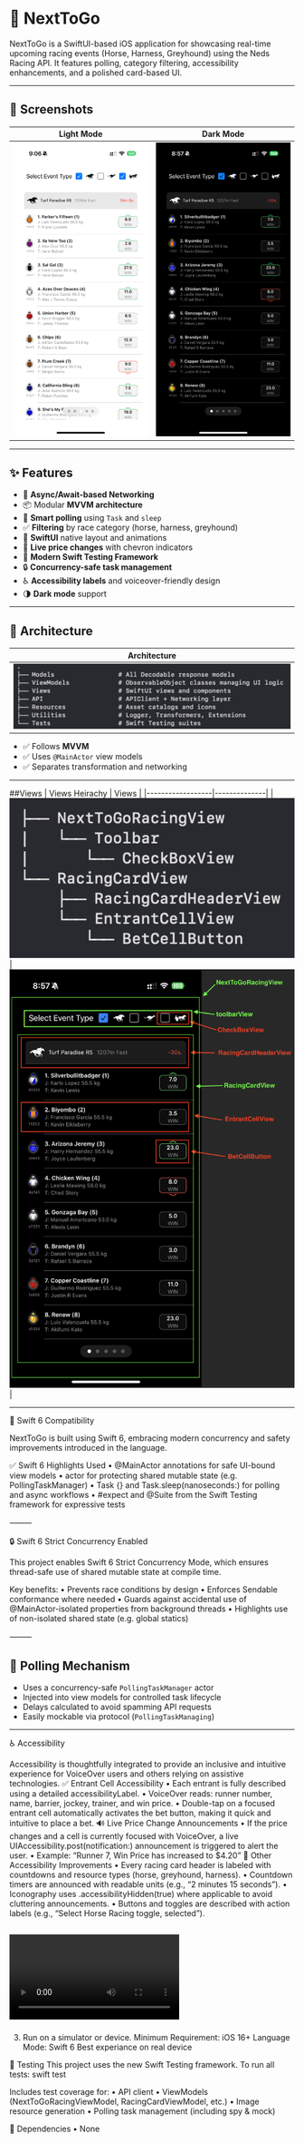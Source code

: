 # 🏇 NextToGo

NextToGo is a SwiftUI-based iOS application for showcasing real-time upcoming racing events (Horse, Harness, Greyhound) using the Neds Racing API. It features polling, category filtering, accessibility enhancements, and a polished card-based UI.

---

## 📸 Screenshots

| Light Mode | Dark Mode |
|------------------|--------------|
| ![Screenshot1](./Screenshots/lightMode.PNG) | ![Screenshot2](./Screenshots/darkMode.PNG) |

---

## ✨ Features

- 🚀 **Async/Await-based Networking**
- 📦 Modular **MVVM architecture**
- 🧠 **Smart polling** using `Task` and `sleep`
- ✅ **Filtering** by race category (horse, harness, greyhound)
- 🎯 **SwiftUI** native layout and animations
- 🔄 **Live price changes** with chevron indicators
- 🧪 **Modern Swift Testing Framework**
- 🔒 **Concurrency-safe task management**
- ♿️ **Accessibility labels** and voiceover-friendly design
- 🌗 **Dark mode** support

---

## 🧱 Architecture
| Architecture |
|------------------|
| ![Screenshot1](./Screenshots/architecture.png)|

- ✅ Follows **MVVM**
- ✅ Uses `@MainActor` view models
- ✅ Separates transformation and networking


---

##Views
| Views Heirachy | Views |
|------------------|--------------|
| ![Screenshot1](./Screenshots/viewsHeirachy.png) | ![Screenshot2](./Screenshots/Views.png) |

---

🧠 Swift 6 Compatibility

NextToGo is built using Swift 6, embracing modern concurrency and safety improvements introduced in the language.

✅ Swift 6 Highlights Used
    •    @MainActor annotations for safe UI-bound view models
    •    actor for protecting shared mutable state (e.g. PollingTaskManager)
    •    Task {} and Task.sleep(nanoseconds:) for polling and async workflows
    •    #expect and @Suite from the Swift Testing framework for expressive tests

⸻

🔒 Swift 6 Strict Concurrency Enabled

This project enables Swift 6 Strict Concurrency Mode, which ensures thread-safe use of shared mutable state at compile time.

Key benefits:
    •    Prevents race conditions by design
    •    Enforces Sendable conformance where needed
    •    Guards against accidental use of @MainActor-isolated properties from background threads
    •    Highlights use of non-isolated shared state (e.g. global statics)
 
⸻

## 🔁 Polling Mechanism

- Uses a concurrency-safe `PollingTaskManager` actor
- Injected into view models for controlled task lifecycle
- Delays calculated to avoid spamming API requests
- Easily mockable via protocol (`PollingTaskManaging`)

---

♿️ Accessibility

Accessibility is thoughtfully integrated to provide an inclusive and intuitive experience for VoiceOver users and others relying on assistive technologies.
    ✅ Entrant Cell Accessibility
    •    Each entrant is fully described using a detailed accessibilityLabel.
    •    VoiceOver reads: runner number, name, barrier, jockey, trainer, and win price.
    •    Double-tap on a focused entrant cell automatically activates the bet button, making it quick and intuitive to place a bet.
    🔊 Live Price Change Announcements
    •    If the price changes and a cell is currently focused with VoiceOver, a live UIAccessibility.post(notification:) announcement is triggered to alert the user.
    •    Example: “Runner 7, Win Price has increased to $4.20”
    📣 Other Accessibility Improvements
    •    Every racing card header is labeled with countdowns and resource types (horse, greyhound, harness).
    •    Countdown timers are announced with readable units (e.g., “2 minutes 15 seconds”).
    •    Iconography uses .accessibilityHidden(true) where applicable to avoid cluttering announcements.
    •    Buttons and toggles are described with action labels (e.g., “Select Horse Racing toggle, selected”).

![Accessibility Video](./Screenshots/accessibilityVideo.MP4)
---

3. Run on a simulator or device.
Minimum Requirement: iOS 16+
Language Mode: Swift 6
Best experiance on real device 

🧪 Testing
This project uses the new Swift Testing framework.
To run all tests:
swift test

Includes test coverage for:
    •    API client
    •    ViewModels (NextToGoRacingViewModel, RacingCardViewModel, etc.)
    •    Image resource generation
    •    Polling task management (including spy & mock)


 🧩 Dependencies
    •    None

 
